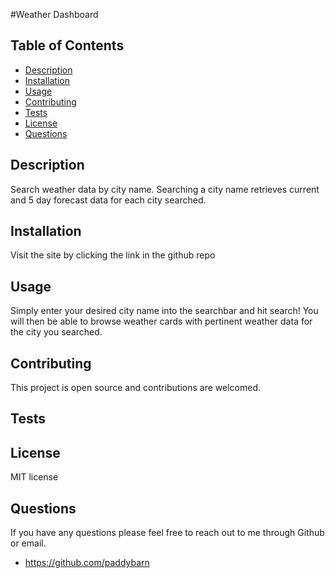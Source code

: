 #Weather Dashboard

## Table of Contents

- [Description](#description)
- [Installation](#installation)
- [Usage](#usage)
- [Contributing](#contributing)
- [Tests](#tests)
- [License](#license)
- [Questions](#questions)

## Description

Search weather data by city name.  Searching a city name retrieves current and 5 day forecast data for each city searched.

## Installation

Visit the site by clicking the link in the github repo

## Usage

Simply  enter your desired city name into the searchbar and hit search!  You will then be able to browse weather cards with pertinent weather data for the city you searched.

## Contributing

This project is open source and contributions are welcomed.

## Tests



## License

MIT license

## Questions

If you have any questions please feel free to reach out to me through Github or email.

- https://github.com/paddybarn
